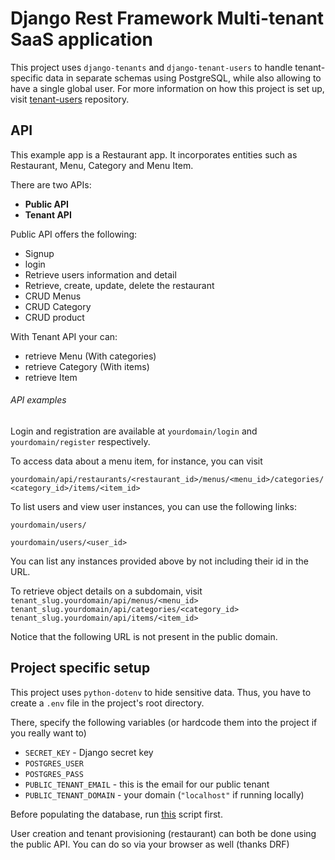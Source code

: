 # Django Rest Framework Multi-tenant SaaS application

This project uses `django-tenants` and `django-tenant-users` to handle tenant-specific data in separate schemas using PostgreSQL,
while also allowing to have a single global user. For more information on how this project is set up, visit 
[tenant-users](https://github.com/Corvia/django-tenant-users) repository.

## API

This example app is a Restaurant app. It incorporates entities such as Restaurant, Menu, Category and Menu Item.

There are two APIs:
- **Public API**
- **Tenant API**

Public API offers the following:
- Signup
- login
- Retrieve users information and detail
- Retrieve, create, update, delete the restaurant
- CRUD Menus
- CRUD Category
- CRUD product

With Tenant API your can:
- retrieve Menu (With categories)
- retrieve Category (With items)
- retrieve Item 

###### API examples

Login and registration are available at `yourdomain/login` and `yourdomain/register` respectively.

To access data about a menu item, for instance, you can visit 

`yourdomain/api/restaurants/<restaurant_id>/menus/<menu_id>/categories/<category_id>/items/<item_id>`

To list users and view user instances, you can use the following links:

`yourdomain/users/`

`yourdomain/users/<user_id>`

You can list any instances provided above by not including their id in the URL.

To retrieve object details on a subdomain, visit <br>
`tenant_slug.yourdomain/api/menus/<menu_id>` <br>
`tenant_slug.yourdomain/api/categories/<category_id>`<br>
`tenant_slug.yourdomain/api/items/<item_id>`

Notice that the following URL is not present in the public domain.

## Project specific setup

This project uses `python-dotenv` to hide sensitive data. Thus, you have to create a `.env` file in the project's
root directory.

There, specify the following variables (or hardcode them into the project if you really want to)
- `SECRET_KEY` - Django secret key
- `POSTGRES_USER`
- `POSTGRES_PASS`
- `PUBLIC_TENANT_EMAIL` - this is the email for our public tenant
- `PUBLIC_TENANT_DOMAIN` - your domain (`"localhost"` if running locally)

Before populating the database, run [this](restaurant_saas/create_public_tenant.py) script first.

User creation and tenant provisioning (restaurant) can both be done using the public API. You can do so via your browser
as well (thanks DRF)